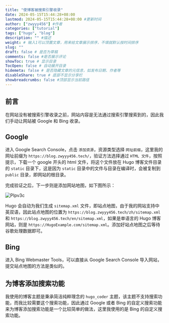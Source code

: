 ```yaml
---
title: "使博客被搜索引擎收录"
date: 2024-05-15T15:44:28+08:00
lastmod: 2024-05-15T15:44:28+08:00 #更新时间
author: ["zwyyy456"] #作者
categories: ["tutorial"]
tags: ["hugo", "blog"]
description: "" #描述
weight: # 输入1可以顶置文章，用来给文章展示排序，不填就默认按时间排序
slug: ""
draft: false # 是否为草稿
comments: false #是否展示评论
showToc: true # 显示目录
TocOpen: false # 自动展开目录
hidemeta: false # 是否隐藏文章的元信息，如发布日期、作者等
disableShare: true # 底部不显示分享栏
showbreadcrumbs: false #顶部显示当前路径
---
```


## 前言

在网站没有被搜索引擎收录之前，网站内容是无法通过搜索引擎搜索到的，因此我们手动让网站被 Google 和 Bing 收录。

## Google

进入 Google Search Console，点击 `添加资源`，资源类型选择 `网址前缀`，这里我的网址前缀为 `https://blog.zwyyy456.tech/`，验证方法选择通过 `HTML 文件`，按照提示，下载一个 google 开头的 html 文件，将这个文件放在 Hugo 博客文件目录的 `static` 目录下，这是因为 `static` 目录中的文件与目录在编译时，会被复制到 `public` 目录，即网站的根目录。

完成验证之后，下一步则是添加网站地图，如下图所示：

![PIpv3c](https://pic-upyun.zwyyy456.tech/uPic/PIpv3c.png)

Hugo 会自动为我们生成 `sitemap.xml` 文件，即站点地图，由于我的网站支持中英双语，因此站点地图的位置为 `https://blog.zwyyy456.tech/zh/sitemap.xml` 和 `https://blog.zwyyy456.tech/en/sitemap.xml`，如果是单语言的 Hugo 博客网站，则是 `https://HugoExample.com/sitemap.xml`。添加好站点地图之后等待谷歌处理数据即可。

## Bing

进入 Bing Webmaster Tools，可以直接从 Google Search Console 导入网站，提交站点地图的方法是类似的。

## 为博客添加搜索功能

我使用的博客主题是秉承简洁纯粹理念的 `hugo_coder` 主题，该主题不支持搜索功能，而我比较需要这个搜索功能，因此通过 Google 或者 Bing 的自定义搜索功能来为博客添加搜索功能是一个比较简单的做法，这里我使用的是 Bing 的自定义搜索功能。
